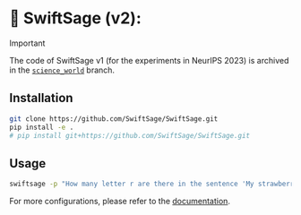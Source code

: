 # 🤖 SwiftSage (v2): 

> [!IMPORTANT]
> The code of SwiftSage v1 (for the experiments in NeurIPS 2023) is archived in the [`science_world`](https://github.com/SwiftSage/SwiftSage/tree/science_world) branch.


<!-- Github Readme Important Callout box note -->

## Installation

```bash
git clone https://github.com/SwiftSage/SwiftSage.git
pip install -e .
# pip install git+https://github.com/SwiftSage/SwiftSage.git
```

## Usage

```bash
swiftsage -p "How many letter r are there in the sentence 'My strawberry is so ridiculously red.'?"
```
For more configurations, please refer to the [documentation](https://swiftsage.github.io/SwiftSage/).

